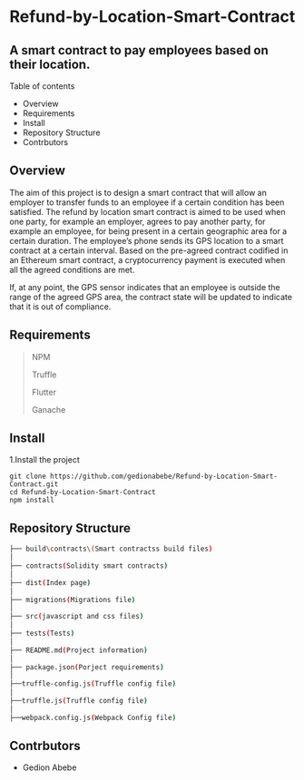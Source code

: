 # Refund-by-Location-Smart-Contract
## A smart contract to pay employees based on their location. 

Table of contents

- Overview
- Requirements
- Install
- Repository Structure
- Contrbutors

## Overview
The aim of this project is to design a smart contract that will allow an employer to transfer funds to an employee if a certain condition has been satisfied. The refund by location smart contract is aimed to be used when one party, for example an employer, agrees to pay another party, for example an employee, for being present in a certain geographic area for a certain duration. The employee’s phone sends its GPS location to a smart contract at a certain interval. Based on the pre-agreed contract codified in an Ethereum smart contract, a cryptocurrency payment is executed when all the agreed conditions are met.

If, at any point, the GPS sensor indicates that an employee is outside the range of the agreed GPS area, the contract state will be updated to indicate that it is out of compliance.


## Requirements
>NPM
>
>Truffle
>
>Flutter
>
>Ganache


## Install
1.Install the project
```
git clone https://github.com/gedionabebe/Refund-by-Location-Smart-Contract.git
cd Refund-by-Location-Smart-Contract
npm install
```
## Repository Structure
```bash
├── build\contracts\(Smart contractss build files)
│   
├── contracts(Solidity smart contracts)
│
├── dist(Index page)
│
├── migrations(Migrations file)
│
├── src(javascript and css files)
│
├── tests(Tests)
│
├── README.md(Project information)
│
├── package.json(Porject requirements)
│
├──truffle-config.js(Truffle config file)
│
├──truffle.js(Truffle config file)
│
├──webpack.config.js(Webpack Config file)
```
## Contrbutors
- Gedion Abebe
